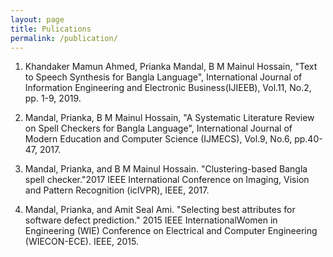```yaml
---
layout: page
title: Pulications
permalink: /publication/
---
```


1. Khandaker Mamun Ahmed, Prianka Mandal, B M Mainul Hossain, "Text to Speech Synthesis for Bangla Language", International Journal of Information Engineering and Electronic Business(IJIEEB), Vol.11, No.2, pp. 1-9, 2019. 

2. Mandal, Prianka, B M Mainul Hossain, "A Systematic Literature Review on Spell Checkers for Bangla Language", International Journal of Modern Education and Computer Science (IJMECS), Vol.9, No.6, pp.40-47, 2017. 

3. Mandal, Prianka, and B M Mainul Hossain. "Clustering-based Bangla spell checker."2017 IEEE International Conference on Imaging, Vision and Pattern
Recognition (icIVPR), IEEE, 2017.

4. Mandal, Prianka, and Amit Seal Ami. "Selecting best attributes for software defect prediction." 2015 IEEE InternationalWomen in Engineering (WIE) Conference on Electrical and Computer Engineering (WIECON-ECE). IEEE, 2015. 


